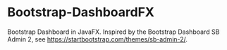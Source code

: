 # Bootstrap-DashboardFX
Bootstrap Dashboard in JavaFX. Inspired by the Bootstrap Dashboard SB Admin 2, see https://startbootstrap.com/themes/sb-admin-2/.
